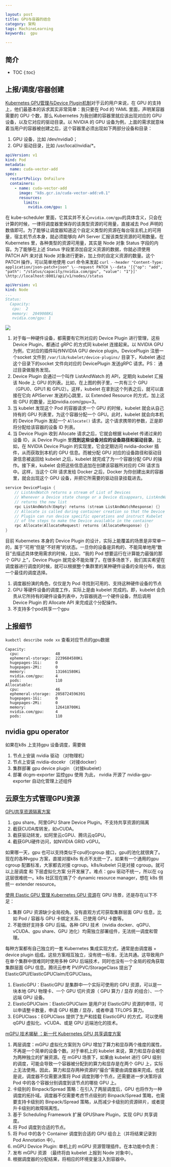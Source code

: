```yaml
---

layout: post
title: GPU与容器的结合
category: 架构
tags: MachineLearning
keywords:  gpu

---
```


## 简介
* TOC
{:toc}



## 上报/调度/容器创建

[Kubernetes GPU管理与Device Plugin机制](https://time.geekbang.org/column/article/70876)对于云的用户来说，在 GPU 的支持上，他们最基本的诉求其实非常简单：我只要在 Pod 的 YAML 里面，声明某容器需要的 GPU 个数，那么 Kubernetes 为我创建的容器里就应该出现对应的 GPU 设备，以及它对应的驱动目录。以 NVIDIA 的 GPU 设备为例，上面的需求就意味着当用户的容器被创建之后，这个容器里必须出现如下两部分设备和目录：
1. GPU 设备，比如 /dev/nvidia0；
2. GPU 驱动目录，比如 /usr/local/nvidia/*。

```yml
apiVersion: v1
kind: Pod
metadata:
  name: cuda-vector-add
spec:
  restartPolicy: OnFailure
  containers:
    - name: cuda-vector-add
      image: "k8s.gcr.io/cuda-vector-add:v0.1"
      resources:
        limits:
          nvidia.com/gpu: 1
```

在 kube-scheduler 里面，它其实并不关心`nvidia.com/gpu`的具体含义，只会在计算的时候，一律将调度器里保存的该类型资源的可用量，直接减去 Pod 声明的数值即可。为了能够让调度器知道这个自定义类型的资源在每台宿主机上的可用量，宿主机节点本身，就必须能够向 API Server 汇报该类型资源的可用数量。在 Kubernetes 里，各种类型的资源可用量，其实是 Node 对象 Status 字段的内容。为了能够在上述 Status 字段里添加自定义资源的数据，你就必须使用 PATCH API 来对该 Node 对象进行更新，加上你的自定义资源的数量。这个 PATCH 操作，可以简单地使用 curl 命令来发起 `curl --header "Content-Type: application/json-patch+json" \--request PATCH \--data '[{"op": "add", "path": "/status/capacity/nvidia.com/gpu", "value": "1"}]' \http://localhost:8001/api/v1/nodes//status`

```yml
apiVersion: v1
kind: Node
...
Status:
  Capacity:
   cpu:  2
   memory:  2049008Ki
   nvidia.com/gpu: 1
```

![](/public/upload/kubernetes/gpu_device_plugin.png)


1. 对于每一种硬件设备，都需要有它所对应的 Device Plugin 进行管理，这些 Device Plugin，都通过 gRPC 的方式同 kubelet 连接起来。以 NVIDIA GPU 为例，它对应的插件叫作NVIDIA GPU device plugin。DevicePlugin 注册一个socket 文件到 `/var/lib/kubelet/device-plugins/` 目录下，Kubelet 通过这个目录下的socket 文件向对应的 DevicePlugin 发送gRPC 请求。PS： 通过目录做服务发现。
2. Device Plugin 会通过一个叫作 ListAndWatch 的 API，定期向 kubelet 汇报该 Node 上 GPU 的列表。比如，在上图的例子里，一共有三个 GPU（GPU0、GPU1 和 GPU2）。这样，kubelet 在拿到这个列表之后，就可以直接在它向 APIServer 发送的心跳里，以 Extended Resource 的方式，加上这些 GPU 的数量，比如nvidia.com/gpu=3。
3. 当 kubelet 发现这个 Pod 的容器请求一个 GPU 的时候，kubelet 就会从自己持有的 GPU 列表里，为这个容器分配一个 GPU。此时，kubelet 就会向本机的 Device Plugin 发起一个 `Allocate()` 请求。这个请求携带的参数，正是即将分配给该容器的设备 ID 列表。
4. 当 Device Plugin 收到 Allocate 请求之后，它就会根据 kubelet 传递过来的设备 ID，从 Device Plugin 里**找到这些设备对应的设备路径和驱动目录**。比如，在 NVIDIA Device Plugin 的实现里，它会定期访问 nvidia-docker 插件，从而获取到本机的 GPU 信息。而被分配 GPU 对应的设备路径和驱动目录信息被返回给 kubelet 之后，kubelet 就完成了为一个容器分配 GPU 的操作。接下来，kubelet 会把这些信息追加在创建该容器所对应的 CRI 请求当中。这样，当这个 CRI 请求发给 Docker 之后，Docker 为你创建出来的容器里，就会出现这个 GPU 设备，并把它所需要的驱动目录挂载进去。

```go
service DevicePlugin {
    // ListAndWatch returns a stream of List of Devices
    // Whenever a Device state change or a Device disappears, ListAndWatch
    // returns the new list
    rpc ListAndWatch(Empty) returns (stream ListAndWatchResponse) {}
    // Allocate is called during container creation so that the Device
    // Plugin can run device specific operations and instruct Kubelet
    // of the steps to make the Device available in the container
    rpc Allocate(AllocateRequest) returns (AllocateResponse) {}
}
```
目前 Kubernetes 本身的 Device Plugin 的设计，实际上能覆盖的场景是非常单一的，属于“可用”但是“不好用”的状态。一旦你的设备是异构的、不能简单地用“数目”去描述具体使用需求的时候，比如，“我的 Pod 想要运行在计算能力最强的那个 GPU 上”，Device Plugin 就完全不能处理了。在很多场景下，我们其实希望在调度器进行调度的时候，就可以根据整个集群里的某种硬件设备的全局分布，做出一个最佳的调度选择。
1. 调度器扮演的角色，仅仅是为 Pod 寻找到可用的、支持这种硬件设备的节点
2. GPU 等硬件设备的调度工作，实际上是由 kubelet 完成的。即，kubelet 会负责从它所持有的硬件设备列表中，为容器挑选一个硬件设备，然后调用 Device Plugin 的 Allocate API 来完成这个分配操作。
3. 不支持多个pod共享一个gpu 

## 上报细节



`kuebctl describe node xx` 查看对应节点的gpu数据
```
Capacity:
  cpu:                48
  ephemeral-storage:  2239684580Ki
  hugepages-1Gi:      0
  hugepages-2Mi:      0
  memory:             131661580Ki
  nvidia.com/gpu:     4
  pods:               110
Allocatable:
  cpu:                46
  ephemeral-storage:  2058724596391
  hugepages-1Gi:      0
  hugepages-2Mi:      0
  memory:             126418700Ki
  nvidia.com/gpu:     4
  pods:               110
```

## nvidia gpu operator

如果在k8s 上支持gpu 设备调度，需要做
1. 节点上安装 nvidia 驱动 （对物理机）
2. 节点上安装 nvidia-docekr （对接docker）
3. 集群部署 gpu device plugin （对接kubelet）
3. 部署 dcgm-exporter 监控gpu 使用
为此， nvidia 开源了 nvidia-gpu-exporter 自动化管理上述组件

## 云原生方式管理GPU资源

[GPU共享资源隔离方案](https://mp.weixin.qq.com/s/luuc4Vj3je0g0Nmjhmp5Zw)
1. gpu share。阿里GPU Share Device Plugin。不支持共享资源的隔离
1. 截获CUDA库转发，如vCUDA。
2. 截获驱动转发，如阿里云cGPU、腾讯云qGPU。
3. 截获GPU硬件访问，如NVIDIA GRID vGPU。

如果哪一天，gpu 也可以支持类似于cpu的cgroup 接口，gpu的池化就很爽了。现在的各种vgpu 方案，直接对接k8s 有点不太统一了。如果有一个通用的gpu cgroup 配置标准，大家都去对接 cgroup。k8s/kubelet 只是对接 cgroup。就可以上层调度 和  下层虚拟化方案 分开发展了。难点：gpu 驱动不统一，所以在 cg 这层很难统一。k8s 社区现在搞了个 dynamic resource manager，想在 k8s 侧统一 extender resource。

[使用 Elastic GPU 管理 Kubernetes GPU 资源](https://mp.weixin.qq.com/s/MBOTPiAtPqIJcpJUwAeG7g)在 GPU 场景，还是存在以下不足：
1. 集群 GPU 资源缺少全局视角。没有直观方式可获取集群层面 GPU 信息，比如 Pod / 容器与 GPU 卡绑定关系、已使用 GPU 卡数等。
2. 不能很好支持多 GPU 后端。各种 GPU 技术（nvidia docker、qGPU、vCUDA、gpu share、GPU 池化）均需独立部署组件，无法统一调度和管理。

每种方案都有自己独立的一套 Kubernetes 集成实现方式，通常是由调度器 + device plugin 组成。这些方案相互独立，没有统一标准，无法共通。这导致用户在单个集群中很难同时使用多种 GPU 后端技术，同时也没有一个全局的视角获取集群层面 GPU 信息。腾讯云参考 PV/PVC/StorageClass 提出了ElasticGPU/ElasticGPUClaim/EGPUClass。
1. ElasticGPU：ElasticGPU 是集群中一个实际可使用的 GPU 资源，可以是一块本地 GPU 物理卡、一个 GPU 切片资源（ GPU 算力 / 显存 的组合）、一个远端 GPU 设备。
2. ElasticGPUClaim：ElasticGPUClaim 是用户对 ElasticGPU 资源的申领，可以申请整卡数量，申请 GPU 核数 / 显存，或者申请 TFLOPS 算力。
3. EGPUClass：EGPUClass 提供了生产和挂载 ElasticGPU 的方式，可以使用 qGPU 虚拟化、vCUDA、或是 GPU 远端池化的技术。

[mGPU 技术揭秘 ：新一代 Kubernetes GPU 共享调度方案](https://mp.weixin.qq.com/s/HgL1rmlqXm_15BFUcBr2TA)
1. 两层调度：mGPU 虚拟化方案则为 GPU 增加了算力和显存两个维度的属性，不再是一个简单的设备个数。对于单机上的 kubelet 来说，算力和显存会被视为两种独立的扩展资源。在 mGPU 场景下，如果由 kubelet 进行 GPU 级别的调度，可能会导致一个容器被分配到的算力和显存是在两个 GPU 上，实际上无法使用。因此，算力和显存两种资源的“撮合”需要由调度器来完成。也就是说，调度器不仅需要决策将 Pod 调度到哪个节点，还需要进一步决策将该 Pod 中的各个容器分别调度到该节点的哪些 GPU 上。
2. 卡级别的 Binpack/Spread 策略：在引入了两层调度后，GPU 也将作为一种调度的拓扑域。调度器不仅需要考虑节点级别的 Binpack/Spread 策略，也需要支持卡级别的 Binpack/Spread 策略，从而减少卡级别的资源碎片，或者提升卡级别的故障隔离性。
3. 基于 Scheduling Framework 扩展 GPUShare Plugin，实现 GPU 共享调度。
  1. 将 Pod 调度到合适的节点。
  2. 将 Pod 中的各个 Container 调度到合适的 GPU 组合上（并将结果记录到 Pod Annotation 中）。
4. mGPU Device Plugin: 单机上的 mGPU 资源管理插件。在本功能中负责：
  1. 发布 mGPU 资源 （最终将由 kubelet 上报到 Node 对象中）。
  2. 根据调度器的分配结果，将相应的环境变量注入到容器中。